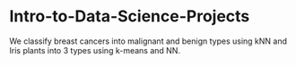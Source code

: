 # Intro-to-Data-Science-Projects
We classify breast cancers into malignant and benign types using kNN and Iris plants into 3 types using k-means and NN. 
